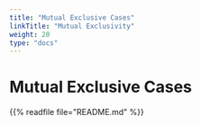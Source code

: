 ```yaml
---
title: "Mutual Exclusive Cases"
linkTitle: "Mutual Exclusivity"
weight: 20
type: "docs"
---
```


# Mutual Exclusive Cases

{{% readfile file="README.md" %}}
